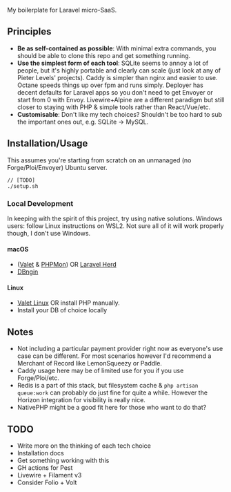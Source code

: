 My boilerplate for Laravel micro-SaaS.

## Principles

- **Be as self-contained as possible**: With minimal extra commands, you should be able to clone this repo and get something running.
- **Use the simplest form of each tool**: SQLite seems to annoy a lot of people, but it's highly portable and clearly can scale (just look at any of Pieter Levels' projects). Caddy is simpler than nginx and easier to use. Octane speeds things up over fpm and runs simply. Deployer has decent defaults for Laravel apps so you don't need to get Envoyer or start from 0 with Envoy. Livewire+Alpine are a different paradigm but still closer to staying with PHP & simple tools rather than React/Vue/etc.
- **Customisable**: Don't like my tech choices? Shouldn't be too hard to sub the important ones out, e.g. SQLite -> MySQL.

## Installation/Usage

This assumes you're starting from scratch on an unmanaged (no Forge/Ploi/Envoyer) Ubuntu server.

```shell
// [TODO]
./setup.sh
```

### Local Development

In keeping with the spirit of this project, try using native solutions.
Windows users: follow Linux instructions on WSL2. Not sure all of it will work properly though, I don't use Windows.

#### macOS

- ([Valet](https://laravel.com/docs/10.x/valet) & [PHPMon](https://phpmon.app/)) OR [Laravel Herd](https://herd.laravel.com/)
- [DBngin](https://dbngin.com/)

#### Linux

- [Valet Linux](https://cpriego.github.io/valet-linux/) OR install PHP manually.
- Install your DB of choice locally

## Notes

- Not including a particular payment provider right now as everyone's use case can be different. For most scenarios however I'd recommend a Merchant of Record like LemonSqueezy or Paddle.
- Caddy usage here may be of limited use for you if you use Forge/Ploi/etc.
- Redis is a part of this stack, but filesystem cache & `php artisan queue:work` can probably do just fine for quite a while. However the Horizon integration for visibility is really nice.
- NativePHP might be a good fit here for those who want to do that?

## TODO

- Write more on the thinking of each tech choice
- Installation docs
- Get something working with this
- GH actions for Pest
- Livewire + Filament v3
- Consider Folio + Volt
